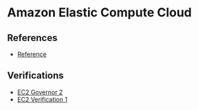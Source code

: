 # Amazon Elastic Compute Cloud
## References
* [Reference](http://VerificationURL.com)
## Verifications
* [EC2 Governor 2](artifact-ec2-1.png)
* [EC2 Verification 1](http://VerificationURL.com)
